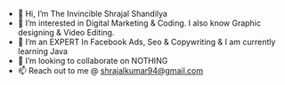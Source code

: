 - 👋 Hi, I’m The Invincible Shrajal Shandilya
- 👀 I’m interested in Digital Marketing & Coding. I also know Graphic designing & Video Editing.
- 🌱 I’m an EXPERT In Facebook Ads, Seo & Copywriting & I am currently learning Java
- 💞️ I’m looking to collaborate on NOTHING
- 📫 Reach out to me @ shrajalkumar94@gmail.com

<!---
shrajal-hub/shrajal-hub is a ✨ special ✨ repository because its `README.md` (this file) appears on your GitHub profile.
You can click the Preview link to take a look at your changes.
--->

